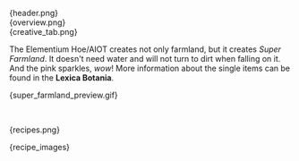 {header.png}
<br>
{overview.png}
<br>
{creative_tab.png}

The Elementium Hoe/AIOT creates not only farmland, but it creates *Super Farmland*. It doesn't need water and will not 
turn to dirt when falling on it. And the pink sparkles, *wow*! More information about the single items can be found in 
the **Lexica Botania**.

{super_farmland_preview.gif}

<br>

{recipes.png}

{recipe_images}
